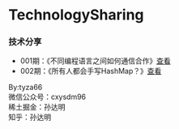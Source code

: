 # TechnologySharing
### 技术分享
- 001期：《不同编程语言之间如何通信合作》[查看](./001期/001.md)
- 002期：《所有人都会手写HashMap？》[查看](./002期/002.md)

By:tyza66  
微信公众号：cxysdm96  
稀土掘金：孙达明  
知乎：孙达明  


